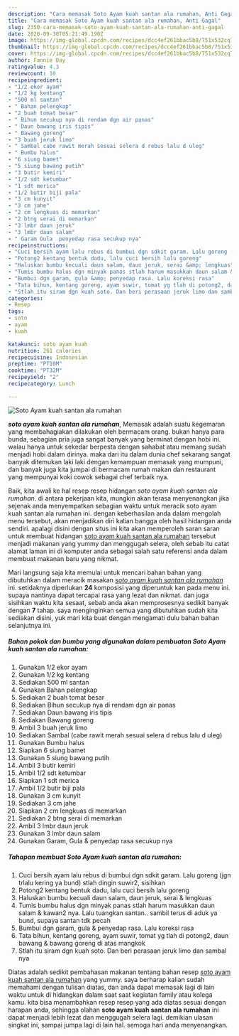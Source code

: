 ```yaml
---
description: "Cara memasak Soto Ayam kuah santan ala rumahan, Anti Gagal"
title: "Cara memasak Soto Ayam kuah santan ala rumahan, Anti Gagal"
slug: 2350-cara-memasak-soto-ayam-kuah-santan-ala-rumahan-anti-gagal
date: 2020-09-30T05:21:49.190Z
image: https://img-global.cpcdn.com/recipes/dcc4ef261bbac5b8/751x532cq70/soto-ayam-kuah-santan-ala-rumahan-foto-resep-utama.jpg
thumbnail: https://img-global.cpcdn.com/recipes/dcc4ef261bbac5b8/751x532cq70/soto-ayam-kuah-santan-ala-rumahan-foto-resep-utama.jpg
cover: https://img-global.cpcdn.com/recipes/dcc4ef261bbac5b8/751x532cq70/soto-ayam-kuah-santan-ala-rumahan-foto-resep-utama.jpg
author: Fannie Day
ratingvalue: 4.3
reviewcount: 10
recipeingredient:
- "1/2 ekor ayam"
- "1/2 kg kentang"
- "500 ml santan"
- " Bahan pelengkap"
- "2 buah tomat besar"
- " Bihun secukup nya di rendam dgn air panas"
- " Daun bawang iris tipis"
- " Bawang goreng"
- "3 buah jeruk limo"
- " Sambal cabe rawit merah sesuai selera d rebus lalu d uleg"
- " Bumbu halus"
- "6 siung bamet"
- "5 siung bawang putih"
- "3 butir kemiri"
- "1/2 sdt ketumbar"
- "1 sdt merica"
- "1/2 butir biji pala"
- "3 cm kunyit"
- "3 cm jahe"
- "2 cm lengkuas di memarkan"
- "2 btng serai di memarkan"
- "3 lmbr daun jeruk"
- "3 lmbr daun salam"
- " Garam Gula  penyedap rasa secukup nya"
recipeinstructions:
- "Cuci bersih ayam lalu rebus di bumbui dgn sdkit garam. Lalu goreng (jgn trlalu kering ya bund) stlah dingin suwir2, sisihkan"
- "Potong2 kentang bentuk dadu, lalu cuci bersih lalu goreng"
- "Haluskan bumbu kecuali daun salam, daun jeruk, serai &amp; lengkuas"
- "Tumis bumbu halus dgn minyak panas stlah harum masukkan daun salam &amp; kawan2 nya. Lalu tuangkan santan.. sambil terus di aduk ya bund, supaya santan tdk pecah"
- "Bumbui dgn garam, gula &amp; penyedap rasa. Lalu koreksi rasa"
- "Tata bihun, kentang goreng, ayam suwir, tomat yg tlah di potong2, daun bawang &amp; bawang goreng di atas mangkok"
- "Stlah itu siram dgn kuah soto. Dan beri perasaan jeruk limo dan sambal nya"
categories:
- Resep
tags:
- soto
- ayam
- kuah

katakunci: soto ayam kuah 
nutrition: 261 calories
recipecuisine: Indonesian
preptime: "PT10M"
cooktime: "PT32M"
recipeyield: "2"
recipecategory: Lunch

---
```



![Soto Ayam kuah santan ala rumahan](https://img-global.cpcdn.com/recipes/dcc4ef261bbac5b8/751x532cq70/soto-ayam-kuah-santan-ala-rumahan-foto-resep-utama.jpg)

<b><i>soto ayam kuah santan ala rumahan</i></b>, Memasak adalah suatu kegemaran yang membahagiakan dilakukan oleh bermacam orang. bukan hanya para bunda, sebagian pria juga sangat banyak yang berminat dengan hobi ini. walau hanya untuk sekedar berpesta dengan sahabat atau memang sudah menjadi hobi dalam dirinya. maka dari itu dalam dunia chef sekarang sangat banyak ditemukan laki laki dengan kemampuan memasak yang mumpuni, dan banyak juga kita jumpai di bermacam rumah makan dan restaurant yang mempunyai koki cowok sebagai chef terbaik nya.



Baik, kita awali ke hal resep resep hidangan <i>soto ayam kuah santan ala rumahan</i>. di antara pekerjaan kita, mungkin akan terasa menyenangkan jika sejenak anda menyempatkan sebagian waktu untuk meracik soto ayam kuah santan ala rumahan ini. dengan keberhasilan anda dalam mengolah menu tersebut, akan menjadikan diri kalian bangga oleh hasil hidangan anda sendiri. apalagi disini dengan situs ini kita akan memperoleh saran saran untuk membuat hidangan <u>soto ayam kuah santan ala rumahan</u> tersebut menjadi makanan yang yummy dan menggugah selera, oleh sebab itu catat alamat laman ini di komputer anda sebagai salah satu referensi anda dalam membuat makanan baru yang nikmat.


Mari langsung saja kita memulai untuk mencari bahan bahan yang dibutuhkan dalam meracik masakan <u><i>soto ayam kuah santan ala rumahan</i></u> ini. setidaknya diperlukan <b>24</b> komposisi yang diperuntuk kan pada menu ini. supaya nantinya dapat tercapai rasa yang lezat dan nikmat. dan juga sisihkan waktu kita sesaat, sebab anda akan memprosesnya sedikit banyak dengan <b>7</b> tahap. saya menginginkan semua yang dibutuhkan sudah kita sediakan disini, yuk mari kita buat dengan mengamati dulu bahan bahan selanjutnya ini.

<!--inarticleads1-->

##### Bahan pokok dan bumbu yang digunakan dalam pembuatan Soto Ayam kuah santan ala rumahan:

1. Gunakan 1/2 ekor ayam
1. Gunakan 1/2 kg kentang
1. Sediakan 500 ml santan
1. Gunakan  Bahan pelengkap
1. Sediakan 2 buah tomat besar
1. Sediakan  Bihun secukup nya di rendam dgn air panas
1. Sediakan  Daun bawang iris tipis
1. Sediakan  Bawang goreng
1. Ambil 3 buah jeruk limo
1. Sediakan  Sambal (cabe rawit merah sesuai selera d rebus lalu d uleg)
1. Gunakan  Bumbu halus
1. Siapkan 6 siung bamet
1. Gunakan 5 siung bawang putih
1. Ambil 3 butir kemiri
1. Ambil 1/2 sdt ketumbar
1. Siapkan 1 sdt merica
1. Ambil 1/2 butir biji pala
1. Gunakan 3 cm kunyit
1. Sediakan 3 cm jahe
1. Siapkan 2 cm lengkuas di memarkan
1. Sediakan 2 btng serai di memarkan
1. Ambil 3 lmbr daun jeruk
1. Gunakan 3 lmbr daun salam
1. Gunakan  Garam, Gula &amp; penyedap rasa secukup nya




<!--inarticleads2-->

##### Tahapan membuat Soto Ayam kuah santan ala rumahan:

1. Cuci bersih ayam lalu rebus di bumbui dgn sdkit garam. Lalu goreng (jgn trlalu kering ya bund) stlah dingin suwir2, sisihkan
1. Potong2 kentang bentuk dadu, lalu cuci bersih lalu goreng
1. Haluskan bumbu kecuali daun salam, daun jeruk, serai &amp; lengkuas
1. Tumis bumbu halus dgn minyak panas stlah harum masukkan daun salam &amp; kawan2 nya. Lalu tuangkan santan.. sambil terus di aduk ya bund, supaya santan tdk pecah
1. Bumbui dgn garam, gula &amp; penyedap rasa. Lalu koreksi rasa
1. Tata bihun, kentang goreng, ayam suwir, tomat yg tlah di potong2, daun bawang &amp; bawang goreng di atas mangkok
1. Stlah itu siram dgn kuah soto. Dan beri perasaan jeruk limo dan sambal nya




Diatas adalah sedikit pembahasan makanan tentang bahan resep <u>soto ayam kuah santan ala rumahan</u> yang yummy. saya berharap kalian sudah memahami dengan tulisan diatas, dan anda dapat memasak lagi di lain waktu untuk di hidangkan dalam saat saat kegiatan family atau kolega kamu. kita bisa menambahkan resep resep yang ada diatas sesuai dengan harapan anda, sehingga olahan <b>soto ayam kuah santan ala rumahan</b> ini dapat menjadi lebih lezat dan menggugah selera lagi. demikian ulasan singkat ini, sampai jumpa lagi di lain hal. semoga hari anda menyenangkan.
